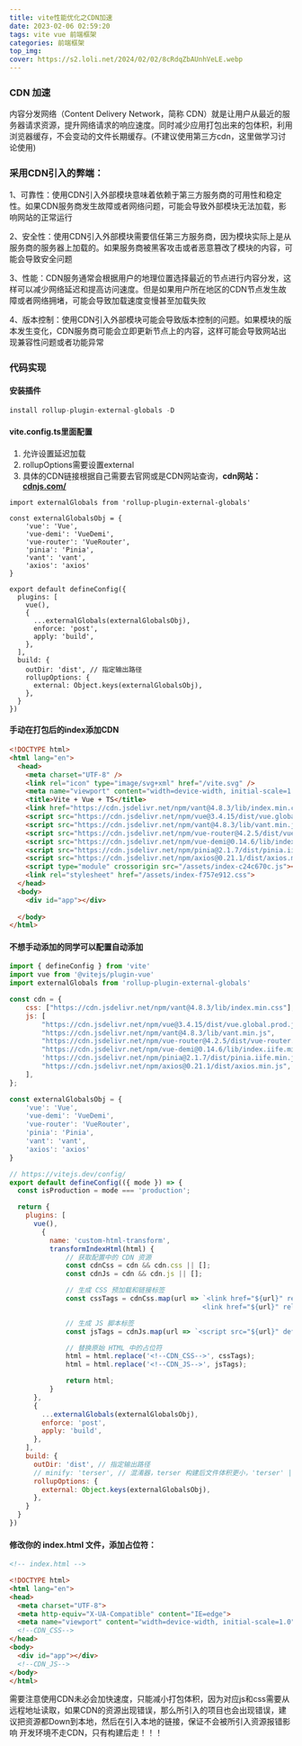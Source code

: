 ```yaml
---
title: vite性能优化之CDN加速
date: 2023-02-06 02:59:20
tags: vite vue 前端框架
categories: 前端框架
top_img:
cover: https://s2.loli.net/2024/02/02/8cRdqZbAUnhVeLE.webp
---
```


### CDN 加速

内容分发网络（Content Delivery Network，简称 CDN）就是让用户从最近的服务器请求资源，提升网络请求的响应速度。同时减少应用打包出来的包体积，利用浏览器缓存，不会变动的文件长期缓存。(不建议使用第三方cdn，这里做学习讨论使用)

### 采用CDN引入的弊端：

1、可靠性：使用CDN引入外部模块意味着依赖于第三方服务商的可用性和稳定性。如果CDN服务商发生故障或者网络问题，可能会导致外部模块无法加载，影响网站的正常运行

2、安全性：使用CDN引入外部模块需要信任第三方服务商，因为模块实际上是从服务商的服务器上加载的。如果服务商被黑客攻击或者恶意篡改了模块的内容，可能会导致安全问题

3、性能：CDN服务通常会根据用户的地理位置选择最近的节点进行内容分发，这样可以减少网络延迟和提高访问速度。但是如果用户所在地区的CDN节点发生故障或者网络拥堵，可能会导致加载速度变慢甚至加载失败

4、版本控制：使用CDN引入外部模块可能会导致版本控制的问题。如果模块的版本发生变化，CDN服务商可能会立即更新节点上的内容，这样可能会导致网站出现兼容性问题或者功能异常



### 代码实现

#### 安装插件

```javascript
install rollup-plugin-external-globals -D
```

#### vite.config.ts里面配置 

1. 允许设置延迟加载
2. rollupOptions需要设置external
3. 具体的CDN链接根据自己需要去官网或是CDN网站查询，**cdn网站：[cdnjs.com/](https://cdnjs.com/)**

```
import externalGlobals from 'rollup-plugin-external-globals'

const externalGlobalsObj = {
	'vue': 'Vue',
	'vue-demi': 'VueDemi',
	'vue-router': 'VueRouter',
	'pinia': 'Pinia',
	'vant': 'vant',
	'axios': 'axios'
}

export default defineConfig({
  plugins: [
    vue(),
    {
      ...externalGlobals(externalGlobalsObj),
      enforce: 'post',
      apply: 'build',
    },
  ],
  build: {
    outDir: 'dist', // 指定输出路径
    rollupOptions: {
      external: Object.keys(externalGlobalsObj),
    },
  }
})
```

#### 手动在打包后的index添加CDN

```html
<!DOCTYPE html>
<html lang="en">
  <head>
    <meta charset="UTF-8" />
    <link rel="icon" type="image/svg+xml" href="/vite.svg" />
    <meta name="viewport" content="width=device-width, initial-scale=1.0" />
    <title>Vite + Vue + TS</title>
    <link href="https://cdn.jsdelivr.net/npm/vant@4.8.3/lib/index.min.css" rel="preload" as="style" />
    <script src="https://cdn.jsdelivr.net/npm/vue@3.4.15/dist/vue.global.prod.js"></script>
    <script src="https://cdn.jsdelivr.net/npm/vant@4.8.3/lib/vant.min.js"></script>
    <script src="https://cdn.jsdelivr.net/npm/vue-router@4.2.5/dist/vue-router.global.min.js"></script>
    <script src="https://cdn.jsdelivr.net/npm/vue-demi@0.14.6/lib/index.iife.min.js"></script>
    <script src="https://cdn.jsdelivr.net/npm/pinia@2.1.7/dist/pinia.iife.min.js"></script>
    <script src="https://cdn.jsdelivr.net/npm/axios@0.21.1/dist/axios.min.js"></script>
    <script type="module" crossorigin src="/assets/index-c24c670c.js"></script>
    <link rel="stylesheet" href="/assets/index-f757e912.css">
  </head>
  <body>
    <div id="app"></div>
    
  </body>
</html>

```



#### 不想手动添加的同学可以配置自动添加

```javascript
import { defineConfig } from 'vite'
import vue from '@vitejs/plugin-vue'
import externalGlobals from 'rollup-plugin-external-globals'

const cdn = {
    css: ["https://cdn.jsdelivr.net/npm/vant@4.8.3/lib/index.min.css"],
    js: [
        "https://cdn.jsdelivr.net/npm/vue@3.4.15/dist/vue.global.prod.js",
        "https://cdn.jsdelivr.net/npm/vant@4.8.3/lib/vant.min.js",
        "https://cdn.jsdelivr.net/npm/vue-router@4.2.5/dist/vue-router.global.min.js",
        "https://cdn.jsdelivr.net/npm/vue-demi@0.14.6/lib/index.iife.min.js",
        'https://cdn.jsdelivr.net/npm/pinia@2.1.7/dist/pinia.iife.min.js',
        "https://cdn.jsdelivr.net/npm/axios@0.21.1/dist/axios.min.js",
    ],
};

const externalGlobalsObj = {
	'vue': 'Vue',
	'vue-demi': 'VueDemi',
	'vue-router': 'VueRouter',
	'pinia': 'Pinia',
	'vant': 'vant',
	'axios': 'axios'
}

// https://vitejs.dev/config/
export default defineConfig(({ mode }) => {
  const isProduction = mode === 'production';

  return {
    plugins: [
      vue(),
        {
          name: 'custom-html-transform',
          transformIndexHtml(html) {
              // 获取配置中的 CDN 资源
              const cdnCss = cdn && cdn.css || [];
              const cdnJs = cdn && cdn.js || [];

              // 生成 CSS 预加载和链接标签
              const cssTags = cdnCss.map(url => `<link href="${url}" rel="preload" as="style" />
                                                <link href="${url}" rel="stylesheet" />`).join('\n');

              // 生成 JS 脚本标签
              const jsTags = cdnJs.map(url => `<script src="${url}" defer></script>`).join('\n');

              // 替换原始 HTML 中的占位符
              html = html.replace('<!--CDN_CSS-->', cssTags);
              html = html.replace('<!--CDN_JS-->', jsTags);

              return html;
          }
      },
      {
        ...externalGlobals(externalGlobalsObj),
        enforce: 'post',
        apply: 'build',
      },
    ],
    build: {
      outDir: 'dist', // 指定输出路径
      // minify: 'terser', // 混淆器，terser 构建后文件体积更小，'terser' | 'esbuild' ,默认为esbuild
      rollupOptions: {
        external: Object.keys(externalGlobalsObj),
      },
    }
  }
})

```



#### 修改你的 index.html 文件，添加占位符：

```html
<!-- index.html -->

<!DOCTYPE html>
<html lang="en">
<head>
  <meta charset="UTF-8">
  <meta http-equiv="X-UA-Compatible" content="IE=edge">
  <meta name="viewport" content="width=device-width, initial-scale=1.0">
  <!--CDN_CSS-->
</head>
<body>
  <div id="app"></div>
  <!--CDN_JS-->
</body>
</html>

```



需要注意使用CDN未必会加快速度，只能减小打包体积，因为对应js和css需要从远程地址读取，如果CDN的资源出现错误，那么所引入的项目也会出现错误，建议把资源都Down到本地，然后在引入本地的链接，保证不会被所引入资源报错影响
开发环境不走CDN，只有构建后走！！！

